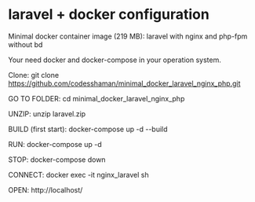 # laravel + docker configuration
Minimal docker container image (219 MB): laravel with nginx and php-fpm without bd

Your need docker and docker-compose in your operation system.

Clone: git clone https://github.com/codesshaman/minimal_docker_laravel_nginx_php.git

GO TO FOLDER:
cd minimal_docker_laravel_nginx_php

UNZIP:
unzip laravel.zip

BUILD (first start):
docker-compose up -d --build

RUN:
docker-compose up -d

STOP:
docker-compose down

CONNECT:
docker exec -it nginx_laravel sh

OPEN:
http://localhost/
